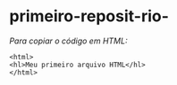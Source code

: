 # primeiro-reposit-rio-
*Para copiar o código em HTML:*

```
<html>
<hl>Meu primeiro arquivo HTML</hl>
</html>
```
